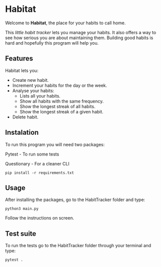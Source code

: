 # Habitat

Welcome to **Habitat**, the place for your habits to call home. 

This  *little habit tracker*  lets you manage your habits.
It also offers a way to see how serious you are about maintaining them. 
Building good habits is hard and hopefully this program will help you.

## Features
Habitat lets you:

- Create new habit.
- Increment your habits for the day or the week.
- Analyse your habits:
  - Lists all your habits.
  - Show all habits with the same frequency.
  - Show the longest streak of all habits.
  - Show the longest streak of a given habit.
- Delete habit.

## Instalation

To run this program you will need two packages:

Pytest - To run some tests

Questionary - For a cleaner CLI
```
pip install -r requirements.txt
```

## Usage 

After installing the packages, go to the HabitTracker folder and type:
```
python3 main.py
```
Follow the instructions on screen. 

## Test suite

To run the tests go to the HabitTracker folder through your terminal and type:  
```
pytest . 
```